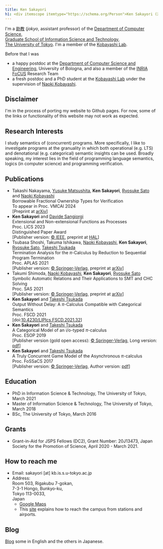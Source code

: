```yaml
---
title: Ken Sakayori
h1: <div itemscope itemtype="https://schema.org/Person">Ken Sakayori (酒寄　健) <a itemprop="sameAs" content="https://orcid.org/0000-0003-3238-9279" href="https://orcid.org/0000-0003-3238-9279" target="orcid.widget" rel="me noopener noreferrer" style="vertical-align:bottom;"><img src="https://orcid.org/sites/default/files/images/orcid_16x16.png" style="width:1em;margin-right:.5em;" alt="ORCID iD icon"></a></div>
---
```

I'm a [助教](blog/posts/2023-04-03.html) (*jokyo*, assistant professor) of the [Department of Computer Science](http://www.is.s.u-tokyo.ac.jp/english/),  
[Graduate School of Information Science and Technology](http://www.i.u-tokyo.ac.jp/index_e.shtml),  
[The University of Tokyo](http://www.u-tokyo.ac.jp/en/index.html).
I'm a member of the [Kobayashi Lab](http://www-kb.is.s.u-tokyo.ac.jp/index.html.en).

Before that I was

* a happy postdoc at the [Department of Computer Science and Engineering](https://disi.unibo.it/it), University of Bologna, and also a member of the [INRIA FoCUS](https://team.inria.fr/focus/) Research Team
* a fresh postdoc and a PhD student at the [Kobayashi Lab](http://www-kb.is.s.u-tokyo.ac.jp/index.html.en) under the supervision of [Naoki Kobayashi](http://www-kb.is.s.u-tokyo.ac.jp/~koba/).

Disclaimer
---
I'm in the process of porting my website to Github pages.
For now, some of the links or functionality of this website may not work as expected.

Research Interests
---
I study semantics of (concurrent) programs.
More specifically, I like to investigate programs at the granuality in which both operational (e.g. LTS) and  denotational (e.g. categorical) semantic insights can be used.
Broadly speaking, my interest lies in the field of programming language semantics, logics (in computer science) and programming verification.

Publications
---
* Takashi Nakayama, [Yusuke Matsushita](https://www-kb.is.s.u-tokyo.ac.jp/~yskm24t/), **Ken Sakayori**, [Ryosuke Sato](https://www-kb.is.s.u-tokyo.ac.jp/~ryosuke/) and [Naoki Kobayashi](http://www-kb.is.s.u-tokyo.ac.jp/~koba/)  
Borrowable Fractional Ownership Types for Verification  
To appear in Proc. VMCAI 2024  
\[Preprint at [arXiv](
https://doi.org/10.48550/arXiv.2310.20430)\]  
* **Ken Sakayori** and [Davide Sangiorgi](https://www.cs.unibo.it/~sangio/)  
Extensional and Non-extensional Functions as Processes  
Proc. LICS 2023  
<span class="highlighted-text">Distinguished Paper Award</span>  
\[Publisher version: [© IEEE](https://doi.org/10.1109/LICS56636.2023.10175686),
preprint at [HAL](https://hal.science/hal-04081885)\]
* Tsubasa Shoshi, Takuma Ishikawa, [Naoki Kobayashi](http://www-kb.is.s.u-tokyo.ac.jp/~koba/), **Ken Sakayori**, [Ryosuke Sato](https://www-kb.is.s.u-tokyo.ac.jp/~ryosuke/), [Takeshi Tsukada](http://www.kb.is.s.u-tokyo.ac.jp/~tsukada)  
Termination Analysis for the $\pi$-Calculus by Reduction to Sequential Program Termination  
Proc. APLAS 2021  
\[Publisher version: [© Springer-Verlag](https://doi.org/10.1007/978-3-030-89051-3_15),
preprint at [arXiv](https://arxiv.org/abs/2109.00311)\]
* Takumi Shimoda, [Naoki Kobayashi](http://www-kb.is.s.u-tokyo.ac.jp/~koba/), **Ken Sakayori**, [Ryosuke Sato](https://www-kb.is.s.u-tokyo.ac.jp/~ryosuke/)  
Symbolic Automatic Relations and Their Applications to SMT and CHC Solving  
Proc. SAS 2021  
\[Publisher version: [© Springer-Verlag](https://doi.org/10.1007/978-3-030-88806-0_20),
preprint at [arXiv](https://arxiv.org/abs/2108.07642)\]
* **Ken Sakayori** and [Takeshi Tsukada](http://www.kb.is.s.u-tokyo.ac.jp/~tsukada)  
Output Without Delay: A $\pi$-Calculus Compatible with Categorical Semantics  
Proc. FSCD 2021  
\[doi:[10.4230/LIPIcs.FSCD.2021.32](https://doi.org/10.4230/LIPIcs.FSCD.2021.32)\]
* **Ken Sakayori** and [Takeshi Tsukada](http://www.kb.is.s.u-tokyo.ac.jp/~tsukada)  
A Categorical Model of an i/o-typed $\pi$-calculus  
Proc. ESOP 2019  
\[Publisher version (gold open access): [© Springer-Verlag](https://link.springer.com/chapter/10.1007%2F978-3-030-17184-1_23),
Long version: [pdf](http://www.kb.is.s.u-tokyo.ac.jp/~sakayori/papers/esop19.pdf)\]
* **Ken Sakayori** and [Takeshi Tsukada](http://www.kb.is.s.u-tokyo.ac.jp/~tsukada)  
A Truly Concurrent Game Model of the Asynchronous $\pi$-calculus  
Proc. FoSSaCS 2017  
\[Publisher version: [© Springer-Verlag](https://doi.org/10.1007/978-3-662-54458-7_23), Author version: [pdf](http://www.kb.is.s.u-tokyo.ac.jp/~sakayori/papers/fossacs17-long.pdf)\]

Education
---
* PhD in Information Science & Technology, The University of Tokyo, March 2021
* Master of Information Science & Technology, The University of Tokyo, March 2018
* BSc, The University of Tokyo, March 2016

Grants
---
* Grant-in-Aid for JSPS Fellows (DC2), Grant Number: 20J13473, Japan Society for the Promotion of Science, April 2020 - March 2021.

How to reach me
---
* Email: sakayori [at] kb.is.s.u-tokyo.ac.jp
* Address:  
  Room 503, Rigakubu 7-gokan,  
  7-3-1 Hongo, Bunkyo-ku,  
  Tokyo 113-0033,  
  Japan  
    - [Google Maps](https://goo.gl/maps/5hkndEqJ1KJnUT9U8)
    - This [site](https://www-hep.phys.s.u-tokyo.ac.jp/maps/guide.html) explains how to reach the campus from stations and airports.

Blog
---
[Blog](blog.html) some in English and the others in Japanese.
 
